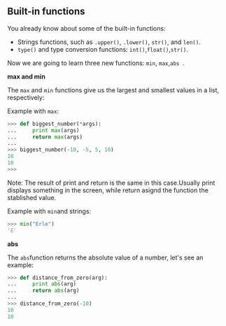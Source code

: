 ## Built-in functions

You already know about some of the built-in functions:
- Strings functions, such as `.upper()`, `.lower()`, `str()`, and `len()`.
- `type()` and type conversion functions: `int()`,`float()`,`str()`.

Now we are going to learn three new functions: `min`, `max`,`abs `.

**max and min**

The `max` and `min` functions give us the largest and smallest values in a list, respectively:

Example with `max`:

```python
>>> def biggest_number(*args):
...     print max(args)
...     return max(args)
...
>>> biggest_number(-10, -5, 5, 10)
10
10
>>>
```
Note: The result of print and return is the same in this case.Usually print displays something in the screen, while return asignd the function the stablished value.

Example with `min`and strings:
```python
>>> min("Erle")
'E'
```

**abs**

The `abs`function returns the absolute value of a number, let's see an example:
```python
>>> def distance_from_zero(arg):
...     print abs(arg)
...     return abs(arg)
...
>>> distance_from_zero(-10)
10
10
```
